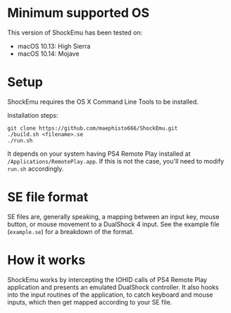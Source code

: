 Minimum supported OS
=====

This version of ShockEmu has been tested on:
* macOS 10.13: High Sierra
* macOS 10.14: Mojave

Setup
=====

ShockEmu requires the OS X Command Line Tools to be installed.  

Installation steps:

	git clone https://github.com/maephisto666/ShockEmu.git
	./build.sh <filename>.se
	./run.sh

It depends on your system having PS4 Remote Play installed at `/Applications/RemotePlay.app`.  If this is not the case, you'll need to modify `run.sh` accordingly.

SE file format
==============

SE files are, generally speaking, a mapping between an input key, mouse button, or mouse movement to a DualShock 4 input.  See the example file (`example.se`) for a breakdown of the format.

How it works
============

ShockEmu works by intercepting the IOHID calls of PS4 Remote Play application and presents an emulated DualShock controller.  It also hooks into the input routines of the application, to catch keyboard and mouse inputs, which then get mapped according to your SE file.
